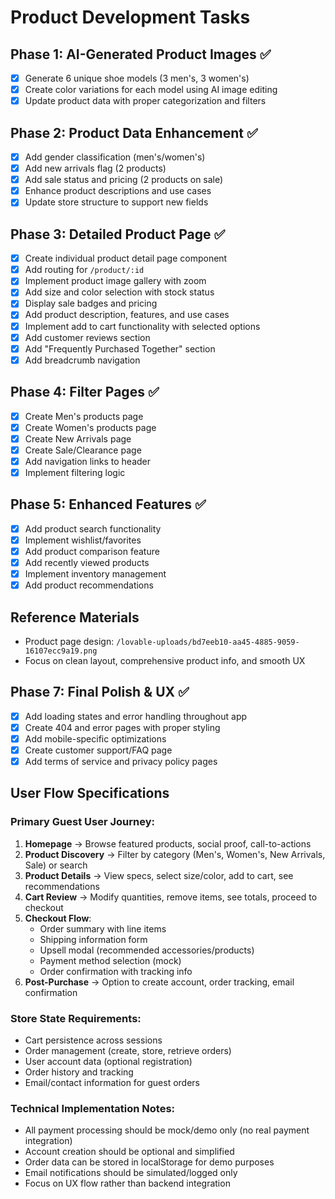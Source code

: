 # Product Development Tasks

## Phase 1: AI-Generated Product Images ✅
- [x] Generate 6 unique shoe models (3 men's, 3 women's)
- [x] Create color variations for each model using AI image editing
- [x] Update product data with proper categorization and filters

## Phase 2: Product Data Enhancement ✅
- [x] Add gender classification (men's/women's)
- [x] Add new arrivals flag (2 products)
- [x] Add sale status and pricing (2 products on sale)
- [x] Enhance product descriptions and use cases
- [x] Update store structure to support new fields

## Phase 3: Detailed Product Page ✅
- [x] Create individual product detail page component
- [x] Add routing for `/product/:id` 
- [x] Implement product image gallery with zoom
- [x] Add size and color selection with stock status
- [x] Display sale badges and pricing
- [x] Add product description, features, and use cases
- [x] Implement add to cart functionality with selected options
- [x] Add customer reviews section
- [x] Add "Frequently Purchased Together" section
- [x] Add breadcrumb navigation

## Phase 4: Filter Pages ✅
- [x] Create Men's products page
- [x] Create Women's products page  
- [x] Create New Arrivals page
- [x] Create Sale/Clearance page
- [x] Add navigation links to header
- [x] Implement filtering logic

## Phase 5: Enhanced Features ✅
- [x] Add product search functionality
- [x] Implement wishlist/favorites
- [x] Add product comparison feature
- [x] Add recently viewed products
- [x] Implement inventory management
- [x] Add product recommendations

## Reference Materials
- Product page design: `/lovable-uploads/bd7eeb10-aa45-4885-9059-16107ecc9a19.png`
- Focus on clean layout, comprehensive product info, and smooth UX

## Phase 7: Final Polish & UX ✅
- [x] Add loading states and error handling throughout app
- [x] Create 404 and error pages with proper styling  
- [x] Add mobile-specific optimizations
- [x] Create customer support/FAQ page
- [x] Add terms of service and privacy policy pages

## User Flow Specifications

### Primary Guest User Journey:
1. **Homepage** → Browse featured products, social proof, call-to-actions
2. **Product Discovery** → Filter by category (Men's, Women's, New Arrivals, Sale) or search
3. **Product Details** → View specs, select size/color, add to cart, see recommendations
4. **Cart Review** → Modify quantities, remove items, see totals, proceed to checkout
5. **Checkout Flow**:
   - Order summary with line items
   - Shipping information form
   - Upsell modal (recommended accessories/products)
   - Payment method selection (mock)
   - Order confirmation with tracking info
6. **Post-Purchase** → Option to create account, order tracking, email confirmation

### Store State Requirements:
- Cart persistence across sessions
- Order management (create, store, retrieve orders)
- User account data (optional registration)
- Order history and tracking
- Email/contact information for guest orders

### Technical Implementation Notes:
- All payment processing should be mock/demo only (no real payment integration)
- Account creation should be optional and simplified
- Order data can be stored in localStorage for demo purposes
- Email notifications should be simulated/logged only
- Focus on UX flow rather than backend integration